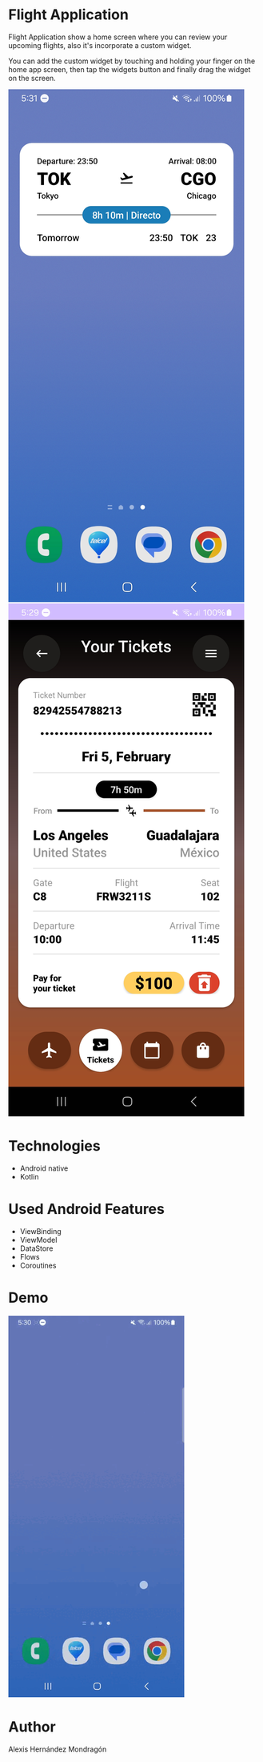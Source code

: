 
# Flight Application

Flight Application show a home screen where you can review your upcoming flights, also it's incorporate a custom widget.

You can add the custom widget by touching and holding your finger on the home app screen, then tap the widgets button and finally drag the widget on the screen.

![widget](https://github.com/alexis11hm/Flight-App-Widget/blob/main/resources/home_app_widget.jpg)
![app](https://github.com/alexis11hm/Flight-App-Widget/blob/main/resources/home_screen_widget.jpg)

# Technologies

- Android native
- Kotlin

# Used Android Features

- ViewBinding
- ViewModel
- DataStore
- Flows
- Coroutines

# Demo

![demo](https://github.com/alexis11hm/Flight-App-Widget/blob/main/resources/flight_app_video.gif)

# Author

Alexis Hernández Mondragón



